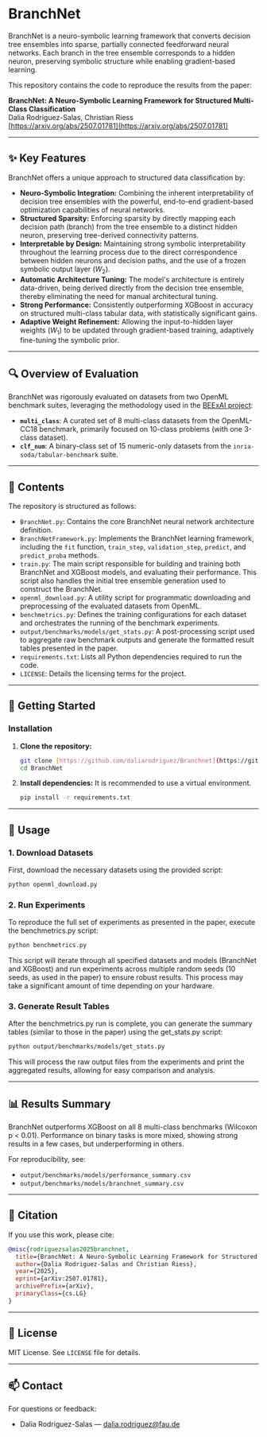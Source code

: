# BranchNet

BranchNet is a neuro-symbolic learning framework that converts decision tree ensembles into sparse, partially connected feedforward neural networks. Each branch in the tree ensemble corresponds to a hidden neuron, preserving symbolic structure while enabling gradient-based learning.

This repository contains the code to reproduce the results from the paper:

**BranchNet: A Neuro-Symbolic Learning Framework for Structured Multi-Class Classification**\
Dalia Rodriguez-Salas, Christian Riess\
[https://arxiv.org/abs/2507.01781](https://arxiv.org/abs/2507.01781)

---

## ✨ Key Features

BranchNet offers a unique approach to structured data classification by:

* **Neuro-Symbolic Integration:** Combining the inherent interpretability of decision tree ensembles with the powerful, end-to-end gradient-based optimization capabilities of neural networks.
* **Structured Sparsity:** Enforcing sparsity by directly mapping each decision path (branch) from the tree ensemble to a distinct hidden neuron, preserving tree-derived connectivity patterns.
* **Interpretable by Design:** Maintaining strong symbolic interpretability throughout the learning process due to the direct correspondence between hidden neurons and decision paths, and the use of a frozen symbolic output layer ($W_2$).
* **Automatic Architecture Tuning:** The model's architecture is entirely data-driven, being derived directly from the decision tree ensemble, thereby eliminating the need for manual architectural tuning.
* **Strong Performance:** Consistently outperforming XGBoost in accuracy on structured multi-class tabular data, with statistically significant gains.
* **Adaptive Weight Refinement:** Allowing the input-to-hidden layer weights ($W_1$) to be updated through gradient-based training, adaptively fine-tuning the symbolic prior.

---

## 🔍 Overview of Evaluation

BranchNet was rigorously evaluated on datasets from two OpenML benchmark suites, leveraging the methodology used in the [BEExAI project](https://github.com/SquareResearchCenter-AI/BEExAI):

* **`multi_class`**: A curated set of 8 multi-class datasets from the OpenML-CC18 benchmark, primarily focused on 10-class problems (with one 3-class dataset).
* **`clf_num`**: A binary-class set of 15 numeric-only datasets from the `inria-soda/tabular-benchmark` suite.

---

## 📂 Contents

The repository is structured as follows:

* `BranchNet.py`: Contains the core BranchNet neural network architecture definition.
* `BranchNetFramework.py`: Implements the BranchNet learning framework, including the `fit` function, `train_step`, `validation_step`, `predict`, and `predict_proba` methods.
* `train.py`: The main script responsible for building and training both BranchNet and XGBoost models, and evaluating their performance. This script also handles the initial tree ensemble generation used to construct the BranchNet.
* `openml_download.py`: A utility script for programmatic downloading and preprocessing of the evaluated datasets from OpenML.
* `benchmetrics.py`: Defines the training configurations for each dataset and orchestrates the running of the benchmark experiments.
* `output/benchmarks/models/get_stats.py`: A post-processing script used to aggregate raw benchmark outputs and generate the formatted result tables presented in the paper.
* `requirements.txt`: Lists all Python dependencies required to run the code.
* `LICENSE`: Details the licensing terms for the project.

---

## 🚀 Getting Started

### Installation

1.  **Clone the repository:**
    ```bash
    git clone [https://github.com/daliarodriguez/Branchnet](https://github.com/daliarodriguez/Branchnet) 
    cd BranchNet
    ```
2.  **Install dependencies:**
    It is recommended to use a virtual environment.
    ```bash
    pip install -r requirements.txt
    ```

---

## 🏃 Usage

### 1. Download Datasets

First, download the necessary datasets using the provided script:

```bash
python openml_download.py
```
### 2. Run Experiments

To reproduce the full set of experiments as presented in the paper, execute the benchmetrics.py script:

```bash
python benchmetrics.py
```
This script will iterate through all specified datasets and models (BranchNet and XGBoost) and run experiments across multiple random seeds (10 seeds, as used in the paper) to ensure robust results. This process may take a significant amount of time depending on your hardware.

### 3. Generate Result Tables

After the benchmetrics.py run is complete, you can generate the summary tables (similar to those in the paper) using the get_stats.py script:

```bash
python output/benchmarks/models/get_stats.py
```
This will process the raw output files from the experiments and print the aggregated results, allowing for easy comparison and analysis.

---

## 📊 Results Summary

BranchNet outperforms XGBoost on all 8 multi-class benchmarks (Wilcoxon p < 0.01). Performance on binary tasks is more mixed, showing strong results in a few cases, but underperforming in others.

For reproducibility, see:

- `output/benchmarks/models/performance_summary.csv`
- `output/benchmarks/models/branchnet_summary.csv`

---

## 📘 Citation

If you use this work, please cite:

```bibtex
@misc{rodriguezsalas2025branchnet,
  title={BranchNet: A Neuro-Symbolic Learning Framework for Structured Multi-Class Classification},
  author={Dalia Rodriguez-Salas and Christian Riess},
  year={2025},
  eprint={arXiv:2507.01781},
  archivePrefix={arXiv},
  primaryClass={cs.LG}
}
```

---

## 🔧 License

MIT License. See `LICENSE` file for details.

---

## 📫 Contact

For questions or feedback:

- Dalia Rodriguez-Salas — [dalia.rodriguez@fau.de](mailto\:dalia.rodriguez@fau.de)
